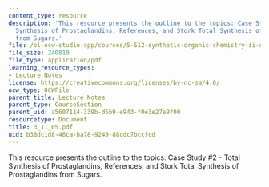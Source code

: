 ```yaml
---
content_type: resource
description: 'This resource presents the outline to the topics: Case Study #2 - Total
  Synthesis of Prostaglandins, References, and Stork Total Synthesis of Prostaglandins
  from Sugars.'
file: /ol-ocw-studio-app/courses/5-512-synthetic-organic-chemistry-ii-spring-2005/b38dc1d846caba78924988cdc7bccfcd_3_11_05.pdf
file_size: 240810
file_type: application/pdf
learning_resource_types:
- Lecture Notes
license: https://creativecommons.org/licenses/by-nc-sa/4.0/
ocw_type: OCWFile
parent_title: Lecture Notes
parent_type: CourseSection
parent_uid: a5607114-339b-d5b9-e943-f0e3e27e9f00
resourcetype: Document
title: 3_11_05.pdf
uid: b38dc1d8-46ca-ba78-9249-88cdc7bccfcd
---
```

This resource presents the outline to the topics: Case Study #2 - Total Synthesis of Prostaglandins, References, and Stork Total Synthesis of Prostaglandins from Sugars.